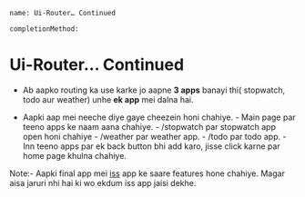 ```ngmeta
name: Ui-Router… Continued

completionMethod:
```
# Ui-Router… Continued

- Ab aapko routing ka use karke jo aapne **3 apps** banayi thi( stopwatch, todo aur weather) unhe **ek app** mei dalna hai.

- Aapki aap mei neeche diye gaye cheezein honi chahiye.
		- Main page par teeno apps ke naam aana chahiye. 
		- /stopwatch par stopwatch app open honi chahiye
		- /weather par weather app.
		- /todo par todo app.
		- Inn teeno apps par ek back button bhi add karo, jisse click karne par home page khulna chahiye.

Note:- Aapki final app mei [iss](http://vidur149.github.io/angular/angular-multifunctional/) app ke saare features hone chahiye. Magar aisa jaruri nhi hai ki wo ekdum iss app jaisi dekhe.

